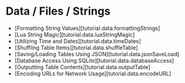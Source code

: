 # Data / Files / Strings

<div class="guides-toc">

* [Formatting String Values][tutorial.data.formattingStrings]
* [Lua String Magic][tutorial.data.luaStringMagic]
* [Utilizing Time and Dates][tutorial.data.timeDates]
* [Shuffling Table Items][tutorial.data.shuffleTable]
* [Saving/Loading Tables Using JSON][tutorial.data.jsonSaveLoad]
* [Database Access Using SQLite][tutorial.data.databaseAccess]
* [Outputting Table Contents][tutorial.data.outputTable]
* [Encoding URLs for Network Usage][tutorial.data.encodeURL]

</div>

<div style="display: none;">

### [Formatting String Values][tutorial.data.formattingStrings]
### [Lua String Magic][tutorial.data.luaStringMagic]
### [Utilizing Time and Dates][tutorial.data.timeDates]
### [Shuffling Table Items][tutorial.data.shuffleTable]
### [Saving/Loading Tables Using JSON][tutorial.data.jsonSaveLoad]
### [Database Access Using SQLite][tutorial.data.databaseAccess]
### [Outputting Table Contents][tutorial.data.outputTable]
### [Encoding URLs for Network Usage][tutorial.data.encodeURL]

</div>
